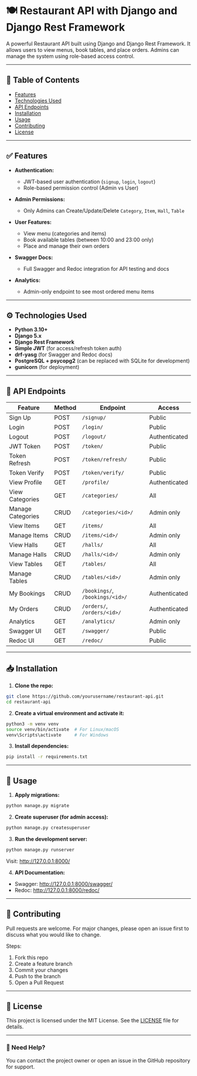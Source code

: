 
# 🍽 Restaurant API with Django and Django Rest Framework

A powerful Restaurant API built using Django and Django Rest Framework. It allows users to view menus, book tables, and place orders. Admins can manage the system using role-based access control.

---

## 📑 Table of Contents

- [Features](#features)
- [Technologies Used](#technologies-used)
- [API Endpoints](#api-endpoints)
- [Installation](#installation)
- [Usage](#usage)
- [Contributing](#contributing)
- [License](#license)

---

## ✅ Features

- **Authentication:**
  - JWT-based user authentication (`signup`, `login`, `logout`)
  - Role-based permission control (Admin vs User)

- **Admin Permissions:**
  - Only Admins can Create/Update/Delete `Category`, `Item`, `Hall`, `Table`

- **User Features:**
  - View menu (categories and items)
  - Book available tables (between 10:00 and 23:00 only)
  - Place and manage their own orders

- **Swagger Docs:**
  - Full Swagger and Redoc integration for API testing and docs

- **Analytics:**
  - Admin-only endpoint to see most ordered menu items

---

## ⚙️ Technologies Used

- **Python 3.10+**
- **Django 5.x**
- **Django Rest Framework**
- **Simple JWT** (for access/refresh token auth)
- **drf-yasg** (for Swagger and Redoc docs)
- **PostgreSQL + psycopg2** (can be replaced with SQLite for development)
- **gunicorn** (for deployment)

---

## 🔗 API Endpoints

| Feature       | Method | Endpoint                       | Access      |
|---------------|--------|--------------------------------|-------------|
| Sign Up       | POST   | `/signup/`                     | Public      |
| Login         | POST   | `/login/`                      | Public      |
| Logout        | POST   | `/logout/`                     | Authenticated |
| JWT Token     | POST   | `/token/`                      | Public      |
| Token Refresh | POST   | `/token/refresh/`              | Public      |
| Token Verify  | POST   | `/token/verify/`               | Public      |
| View Profile  | GET    | `/profile/`                    | Authenticated |
| View Categories | GET  | `/categories/`                 | All         |
| Manage Categories | CRUD | `/categories/<id>/`          | Admin only  |
| View Items    | GET    | `/items/`                      | All         |
| Manage Items  | CRUD   | `/items/<id>/`                 | Admin only  |
| View Halls    | GET    | `/halls/`                      | All         |
| Manage Halls  | CRUD   | `/halls/<id>/`                 | Admin only  |
| View Tables   | GET    | `/tables/`                     | All         |
| Manage Tables | CRUD   | `/tables/<id>/`                | Admin only  |
| My Bookings   | CRUD   | `/bookings/`, `/bookings/<id>/`| Authenticated |
| My Orders     | CRUD   | `/orders/`, `/orders/<id>/`    | Authenticated |
| Analytics     | GET    | `/analytics/`                  | Admin only  |
| Swagger UI    | GET    | `/swagger/`                    | Public      |
| Redoc UI      | GET    | `/redoc/`                      | Public      |

---

## 📥 Installation

1. **Clone the repo:**

```bash
git clone https://github.com/yourusername/restaurant-api.git
cd restaurant-api
```

2. **Create a virtual environment and activate it:**

```bash
python3 -m venv venv
source venv/bin/activate  # For Linux/macOS
venv\Scripts\activate     # For Windows
```

3. **Install dependencies:**

```bash
pip install -r requirements.txt
```

---

## 🚀 Usage

1. **Apply migrations:**

```bash
python manage.py migrate
```

2. **Create superuser (for admin access):**

```bash
python manage.py createsuperuser
```

3. **Run the development server:**

```bash
python manage.py runserver
```

Visit: http://127.0.0.1:8000/

4. **API Documentation:**

- Swagger: http://127.0.0.1:8000/swagger/
- Redoc: http://127.0.0.1:8000/redoc/

---

## 👥 Contributing

Pull requests are welcome. For major changes, please open an issue first to discuss what you would like to change.

Steps:
1. Fork this repo
2. Create a feature branch
3. Commit your changes
4. Push to the branch
5. Open a Pull Request

---

## 📝 License

This project is licensed under the MIT License. See the [LICENSE](LICENSE) file for details.

---

### 🙋 Need Help?

You can contact the project owner or open an issue in the GitHub repository for support.